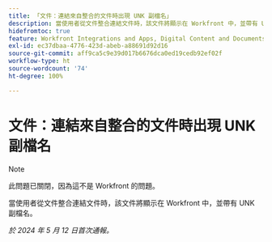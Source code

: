 ```yaml
---
title: 「文件：連結來自整合的文件時出現 UNK 副檔名」
description: 當使用者從文件整合連結文件時，該文件將顯示在 Workfront 中，並帶有 UNK 副檔名。
hidefromtoc: true
feature: Workfront Integrations and Apps, Digital Content and Documents
exl-id: ec37dbaa-4776-423d-abeb-a88691d92d16
source-git-commit: aff9ca5c9e39d017b6676dca0ed19cedb92ef02f
workflow-type: ht
source-wordcount: '74'
ht-degree: 100%

---
```


# 文件：連結來自整合的文件時出現 UNK 副檔名

<!--WF and WFP-->

>[!NOTE]
>
>此問題已關閉，因為這不是 Workfront 的問題。

當使用者從文件整合連結文件時，該文件將顯示在 Workfront 中，並帶有 UNK 副檔名。

_於 2024 年 5 月 12 日首次通報。_
